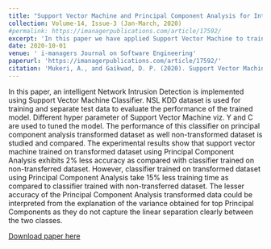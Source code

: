 ```yaml
---
title: "Support Vector Machine and Principal Component Analysis for Intrusion Detection System"
collection: Volume-14, Issue-3 (Jan-March, 2020)
#permalink: https://imanagerpublications.com/article/17592/
excerpt: 'In this paper we have applied Support Vector Machine to train Network Intrusion Detection System with and without Principal Component Analysis.'
date: 2020-10-01
venue: ' i-managers Journal on Software Engineering'
paperurl: 'https://imanagerpublications.com/article/17592/'
citation: 'Mukeri, A., and Gaikwad, D. P. (2020). Support Vector Machine and Principal Component Analysis for Intrusion Detection System. <i>i-managers Journal on Software Engineering </i>, 14(3), 42-49'
---
```


In this paper, an intelligent Network Intrusion Detection is implemented using Support Vector Machine Classifier. NSL KDD dataset is used for training and separate test data to evaluate the performance of the trained model. Different hyper parameter of Support Vector Machine viz. Y and C are used to tuned the model. The performance of this classifier on principal component analysis transformed dataset as well non-transformed dataset is studied and compared. The experimental results show that support vector machine trained on transformed dataset using Principal Component Analysis exhibits 2% less accuracy as compared with classifier trained on non-transferred dataset. However, classifier trained on transformed dataset using Principal Component Analysis take 15% less training time as compared to classifier trained with non-transferred dataset. The lesser accuracy of the Principal Component Analysis transformed data could be interpreted from the explanation of the variance obtained for top Principal Components as they do not capture the linear separation clearly between the two classes.

[Download paper here](https://imanagerpublications.com/article/17592/)
